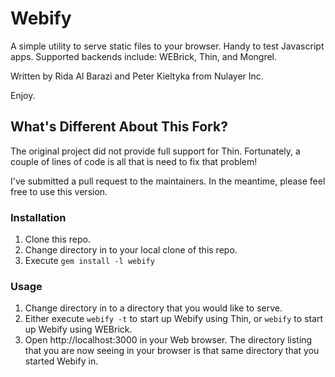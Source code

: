 # Webify

A simple utility to serve static files to your browser. Handy to test Javascript apps. Supported backends include: WEBrick, Thin, and Mongrel.

Written by Rida Al Barazi and Peter Kieltyka from Nulayer Inc.

Enjoy.

## What's Different About This Fork?

The original project did not provide full support for Thin. Fortunately, a couple of lines of code is all that is need to fix that problem!

I've submitted a pull request to the maintainers. In the meantime, please feel free to use this version.

### Installation
1. Clone this repo.
2. Change directory in to your local clone of this repo.
3. Execute `gem install -l webify`

### Usage
1. Change directory in to a directory that you would like to serve.
2. Either execute `webify -t` to start up Webify using Thin, or `webify` to start up Webify using WEBrick.
3. Open http://localhost:3000 in your Web browser. The directory listing that you are now seeing in your browser is that same directory that you started Webify in.